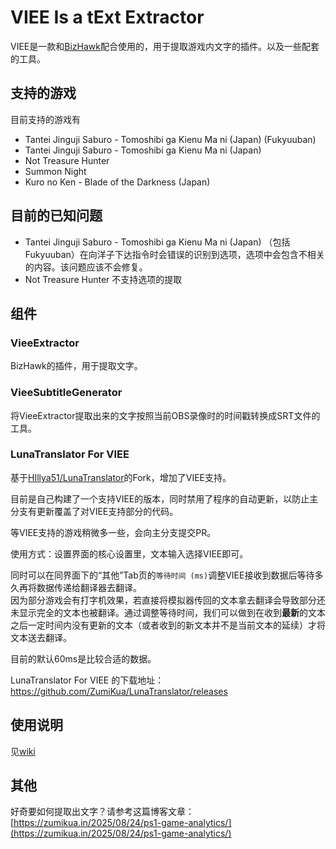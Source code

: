 ﻿# VIEE Is a tExt Extractor

VIEE是一款和[BizHawk](https://github.com/TASEmulators/BizHawk)配合使用的，用于提取游戏内文字的插件。以及一些配套的工具。

## 支持的游戏

目前支持的游戏有

* Tantei Jinguji Saburo - Tomoshibi ga Kienu Ma ni (Japan) (Fukyuuban)
* Tantei Jinguji Saburo - Tomoshibi ga Kienu Ma ni (Japan)
* Not Treasure Hunter
* Summon Night
* Kuro no Ken - Blade of the Darkness (Japan)

## 目前的已知问题

* Tantei Jinguji Saburo - Tomoshibi ga Kienu Ma ni (Japan) （包括Fukyuuban）在向洋子下达指令时会错误的识别到选项，选项中会包含不相关的内容。该问题应该不会修复。
* Not Treasure Hunter 不支持选项的提取

## 组件

### VieeExtractor

BizHawk的插件，用于提取文字。

### VieeSubtitleGenerator

将VieeExtractor提取出来的文字按照当前OBS录像时的时间戳转换成SRT文件的工具。

### LunaTranslator For VIEE

基于[HIllya51/LunaTranslator](https://github.com/HIllya51/LunaTranslator/pulse)的Fork，增加了VIEE支持。

目前是自己构建了一个支持VIEE的版本，同时禁用了程序的自动更新，以防止主分支有更新覆盖了对VIEE支持部分的代码。

等VIEE支持的游戏稍微多一些，会向主分支提交PR。

使用方式：设置界面的核心设置里，文本输入选择VIEE即可。

同时可以在同界面下的“其他”Tab页的`等待时间 (ms)`调整VIEE接收到数据后等待多久再将数据传递给翻译器去翻译。  
因为部分游戏会有打字机效果，若直接将模拟器传回的文本拿去翻译会导致部分还未显示完全的文本也被翻译。通过调整等待时间，我们可以做到在收到**最新**的文本之后一定时间内没有更新的文本（或者收到的新文本并不是当前文本的延续）才将文本送去翻译。

目前的默认60ms是比较合适的数据。

LunaTranslator For VIEE 的下载地址：
https://github.com/ZumiKua/LunaTranslator/releases

## 使用说明

见[wiki](https://github.com/ZumiKua/VIEE/wiki/%E5%A6%82%E4%BD%95%E4%BD%BF%E7%94%A8-VieeSubtitleGenerator)

## 其他

好奇要如何提取出文字？请参考这篇博客文章：  
[https://zumikua.in/2025/08/24/ps1-game-analytics/](https://zumikua.in/2025/08/24/ps1-game-analytics/)